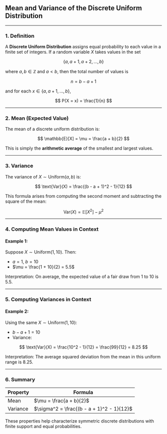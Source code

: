 ## **Mean and Variance of the Discrete Uniform Distribution**

---

### **1. Definition**

A **Discrete Uniform Distribution** assigns equal probability to each value in a finite set of integers.
If a random variable $`X`$ takes values in the set

$$
\{a, a+1, a+2, \dots, b\}
$$

where $`a, b \in \mathbb{Z}`$ and $`a < b`$, then the total number of values is

$$
n = b - a + 1
$$

and for each $`x \in \{a, a+1, \dots, b\}`$,

$$
P(X = x) = \frac{1}{n}
$$

---

### **2. Mean (Expected Value)**

The mean of a discrete uniform distribution is:

$$
\mathbb{E}[X] = \mu = \frac{a + b}{2}
$$

This is simply the **arithmetic average** of the smallest and largest values.

---

### **3. Variance**

The variance of $`X \sim \text{Uniform}(a, b)`$ is:

$$
\text{Var}(X) = \frac{(b - a + 1)^2 - 1}{12}
$$

This formula arises from computing the second moment and subtracting the square of the mean:

$$
\text{Var}(X) = \mathbb{E}[X^2] - \mu^2
$$

---

### **4. Computing Mean Values in Context**

#### **Example 1:**

Suppose $`X \sim \text{Uniform}(1, 10)`$. Then:

* $`a = 1`$, $`b = 10`$
* $`\mu = \frac{1 + 10}{2} = 5.5`$

Interpretation: On average, the expected value of a fair draw from 1 to 10 is 5.5.

---

### **5. Computing Variances in Context**

#### **Example 2:**

Using the same $`X \sim \text{Uniform}(1, 10)`$:

* $`b - a + 1 = 10`$
* Variance:

$$
\text{Var}(X) = \frac{10^2 - 1}{12} = \frac{99}{12} = 8.25
$$

Interpretation: The average squared deviation from the mean in this uniform range is 8.25.

---

### **6. Summary**

| Property | Formula                                   |
| -------- | ----------------------------------------- |
| Mean     | $`\mu = \frac{a + b}{2}`$                   |
| Variance | $`\sigma^2 = \frac{(b - a + 1)^2 - 1}{12}`$ |

These properties help characterize symmetric discrete distributions with finite support and equal probabilities.
